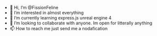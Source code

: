 - 👋 Hi, I’m @FissionFeline
- 👀 I’m interested in almost everything 
- 🌱 I’m currently learning express.js unreal engine 4 
- 💞️ I’m looking to collaborate with anyone. Im open for litterally anything 
- 📫 How to reach me just send me a nodafication

<!---
FissionFeline/FissionFeline is a ✨ special ✨ repository because its `README.md` (this file) appears on your GitHub profile.
You can click the Preview link to take a look at your changes.
--->

